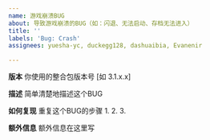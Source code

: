 ```yaml
---
name: 游戏崩溃BUG
about: 导致游戏崩溃的BUG（如：闪退、无法启动、存档无法进入）
title: ''
labels: 'Bug: Crash'
assignees: yuesha-yc, duckegg128, dashuaibia, Evanenir

---
```


**版本**
你使用的整合包版本号 [如 3.1.x.x]

**描述**
简单清楚地描述这个BUG

**如何复现**
重复这个BUG的步骤
1. 
2. 
3. 

**额外信息**
额外信息在这里写